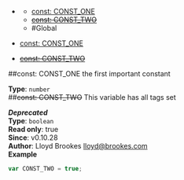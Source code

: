 * [](#undefined)
  * [const: CONST_ONE](#CONST_ONE)
  * [~~const: CONST_TWO~~](#CONST_TWO)
  * [](#package_undefined)
#Global

* [const: CONST_ONE](#CONST_ONE)
* [~~const: CONST_TWO~~](#CONST_TWO)

<a name="CONST_ONE"></a>
##const: CONST_ONE
the first important constant

**Type**: `number`  
<a name="CONST_TWO"></a>
##~~const: CONST_TWO~~
This variable has all tags set

***Deprecated***  
**Type**: `boolean`  
**Read only**: true  
**Since**: v0.10.28  
**Author**: Lloyd Brookes <lloyd@brookes.com>  
**Example**  
```js
var CONST_TWO = true;
```

